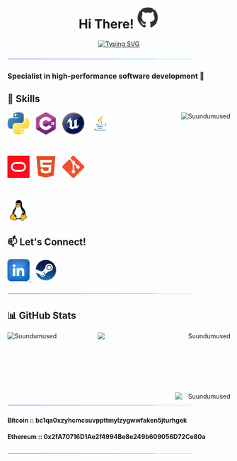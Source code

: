 <h1 align="center">Hi There! <img src="https://github.com/Suundumused/Suundumused/blob/main/Assets/profile.gif" width="50"></h1>
<p align="center">
 <a href="https://git.io/typing-svg"><img src="https://readme-typing-svg.herokuapp.com?font=System&weight=500&size=24&pause=100&center=true&random=false&width=435&lines=Welcome+To+My+Profile;I'm+The+Full+Stack+Developer;" alt="Typing SVG" /></a></p>

![Separator](https://github.com/Suundumused/Suundumused/blob/main/Assets/borderseperator.gif?raw=true)

### Specialist in high-performance software development 🚀

<h2 align='left'>🚀 Skills</h2>

<a href="https://github.com/Suundumused/AI-Weather-Forecast">
    <img align="right" src="https://github-readme-stats.vercel.app/api?username=Suundumused&show_icons=true&theme=tokyonight" alt="Suundumused"/>
</a>

<div align='left'>
    <img src="https://github.com/Suundumused/Suundumused/blob/main/Assets/python.png?raw=true" alt="python" width="50">
    &nbsp;
    <img src="https://github.com/Suundumused/Suundumused/blob/main/Assets/c-sharp.png?raw=true" alt="c#" width="50">
    &nbsp;
    <img src="https://github.com/Suundumused/Suundumused/blob/main/Assets/unreal.png?raw=true" alt="unreal engine" width="50">
    &nbsp;
    <img src="https://github.com/Suundumused/Suundumused/blob/main/Assets/java_icon_130901.png?raw=true" alt="java" width="50">
</div>

&nbsp;

<div align='left'>
    <img src="https://github.com/Suundumused/Suundumused/blob/main/Assets/oracle.jpeg?raw=true" alt="python" width="50">
    &nbsp;
    <img src="https://github.com/Suundumused/Suundumused/blob/main/Assets/free-html-5-1-1175208.webp?raw=true" alt="c#" width="50">
    &nbsp;
    <img src="https://github.com/Suundumused/Suundumused/blob/main/Assets/Git-Icon-1788C.png?raw=true" alt="unreal engine" width="50">
</div>

&nbsp;

<div align='left'>
    <img src="https://github.com/Suundumused/Suundumused/blob/main/Assets/free-linux-3521549-2944967.webp?raw=true" alt="python" width="50">
</div>


## 📫 Let's Connect!

<a href="https://www.linkedin.com/in/caio-silva-b27b0713a/">
    <img src="https://github.com/Suundumused/Suundumused/blob/main/Assets/LinkedIn.png?raw=true" alt="LinkedIn" width="50">
</a>
&nbsp;
<a href="https://steamcommunity.com/id/SonecaSA/">
    <img src="https://github.com/Suundumused/Suundumused/blob/main/Assets/steam.png?raw=true" alt="Steam" width="50">
</a>

![Separator](https://github.com/Suundumused/Suundumused/blob/main/Assets/borderseperator.gif?raw=true)

## 📊 GitHub Stats

<img align="left" src="https://github-readme-streak-stats.herokuapp.com/?user=Suundumused&theme=tokyonight" alt="Suundumused" />

<div align="right">
    <a href="https://github.com/Suundumused/Motion-Joystick-Steering-Wheel">
        <img align="right" src="https://github-readme-stats.vercel.app/api/pin?username=Suundumused&repo=Motion-Joystick-Steering-Wheel&title_color=fff&icon_color=f9f9f9&text_color=9f9f9f&bg_color=151515" alt="Suundumused" width="300"/>
    </a>
    <br/><br/><br/><br/><br/><br/><br/><br/>
    <img align="right" src="https://komarev.com/ghpvc/?username=Suundumused&style=plastic&color=blueviolet" alt="Suundumused" width="125"/>
</div>

![Separator](https://github.com/Suundumused/Suundumused/blob/main/Assets/borderseperator.gif?raw=true)



#### Bitcoin :: **bc1qa0xzyhcmcsuvppttmylzygwwfaken5jturhgek**
#### Ethereum :: **0x2fA70716D1Ae2f4994Be8e249b609056D72Ce80a** 

![Separator](https://github.com/Suundumused/Suundumused/blob/main/Assets/borderseperator.gif?raw=true)

